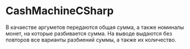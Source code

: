 # CashMachineCSharp
В качаестве аргуметов передаются общая сумма, а также номиналы монет, на которые разбивается сумма. 
На выводе выдаются без повторов все варианты разбиений суммы, а также их количество. 
